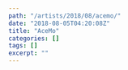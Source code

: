 ```yaml
---
path: "/artists/2018/08/acemo/"
date: "2018-08-05T04:20:08Z"
title: "AceMo"
categories: []
tags: []
excerpt: ""
---
```


